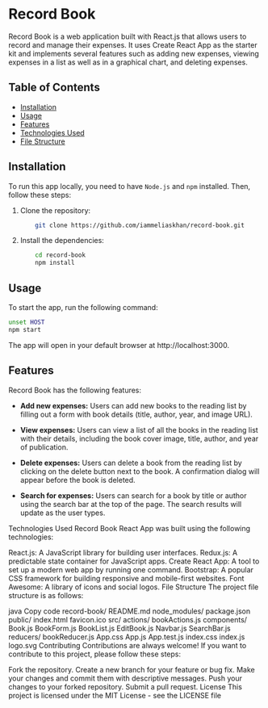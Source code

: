 # Record Book
Record Book is a web application built with React.js that allows users to record and manage their expenses. It uses Create React App as the starter kit and implements several features such as adding new expenses, viewing expenses in a list as well as in a graphical chart, and deleting expenses.

## Table of Contents
- <ins>Installation</ins>
- <ins>Usage</ins>
- <ins>Features</ins>
- <ins>Technologies Used</ins>
- <ins>File Structure</ins>

## Installation
To run this app locally, you need to have `Node.js` and `npm` installed. Then, follow these steps:

1. Clone the repository:
    ```bash
        git clone https://github.com/iammeliaskhan/record-book.git
    ```
2. Install the dependencies:
    ```bash
        cd record-book
        npm install
    ```
## Usage
To start the app, run the following command:

```bash
unset HOST
npm start
```
The app will open in your default browser at http://localhost:3000.

## Features
Record Book has the following features:

- **Add new expenses:** Users can add new books to the reading list by filling out a form with book details (title, author, year, and image URL).

- **View expenses:** Users can view a list of all the books in the reading list with their details, including the book cover image, title, author, and year of publication.

- **Delete expenses:** Users can delete a book from the reading list by clicking on the delete button next to the book. A confirmation dialog will appear before the book is deleted.

- **Search for expenses:** Users can search for a book by title or author using the search bar at the top of the page. The search results will update as the user types.

Technologies Used
Record Book React App was built using the following technologies:

React.js: A JavaScript library for building user interfaces.
Redux.js: A predictable state container for JavaScript apps.
Create React App: A tool to set up a modern web app by running one command.
Bootstrap: A popular CSS framework for building responsive and mobile-first websites.
Font Awesome: A library of icons and social logos.
File Structure
The project file structure is as follows:

java
Copy code
record-book/
  README.md
  node_modules/
  package.json
  public/
    index.html
    favicon.ico
  src/
    actions/
      bookActions.js
    components/
      Book.js
      BookForm.js
      BookList.js
      EditBook.js
      Navbar.js
      SearchBar.js
    reducers/
      bookReducer.js
    App.css
    App.js
    App.test.js
    index.css
    index.js
    logo.svg
Contributing
Contributions are always welcome! If you want to contribute to this project, please follow these steps:

Fork the repository.
Create a new branch for your feature or bug fix.
Make your changes and commit them with descriptive messages.
Push your changes to your forked repository.
Submit a pull request.
License
This project is licensed under the MIT License - see the LICENSE file
